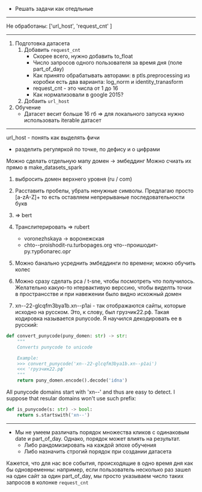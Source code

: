 * Решать задачи как отедльные

---

Не обработаны: ['url_host', 'request_cnt' ]


---

1. Подготовка датасета
    1. Добавить `request_cnt`
        * Скорее всего, нужно добавить to_float
        * Число запросов одного пользователя за время дня (поле part_of_day)
        * Как принято обрабатывать авторами: в ptls.preprocessing из коробки есть два варианта: log_norm и identity_tranasform
        * request_cnt - это числа от 1 до 16 
        * Как нормализовали в google 2015? 
    2. Добаить `url_host`
2. Обучение 
    * Датасет весит больше 16 гб => для локального запуска нужно использовать iterable датасет

---
url_host - понять как выделять фичи
* разделить регуляркой по точке, по дефису и о цифрами

Можно сделать отдельную мапу домен -> эмбеддинг
Можно счиать их прямо в make_datasets_spark

1. выбросить домен верхнего уровня (ru / com)
1. Расставить пробелы, убрать ненужные символы. Предлагаю просто [a-zA-Z]+ то есть оставляем непрерываные последовательности букв
2. => bert
3. Транслитерировать => rubert
    * voronezhskaya -> воронежская
    * chto--proishodit-ru.turbopages.org что--проишодит-ру.турбопагес.орг
4. Можно банально усреднить эмбеддинги по времени; можно обучить колес
5. Можно сразу сделать pca / t-sne, чтобы посмотреть что получилось. Желательно какую-то нтервактивую верссию, чтобы виделть точки в пространсстве и при навежении было видно исхожный домен


6. xn--22-glcqfm3bya1b.xn--p1ai - так отображаются сайты, которые исходно на русском. Это, к слову, был грузчик22.рф. Такая кодировка называется punycode. Я научился декодировать ее в русский:

```python
def convert_punycode(puny_domen: str) -> str:
    """
    Converts punycode to unicode

    Example:
    >>> convert_punycode('xn--22-glcqfm3bya1b.xn--p1ai')
    <<< 'грузчик22.рф'
    """
    return puny_domen.encode().decode('idna')
```

All punycode domains start with 'xn--' and thus are easy to detect. I suppose that resular domains won't use such prefix:

```python
def is_punycode(s: str) -> bool:
    return s.startswith('xn--')
```

---


* Мы не умеем различать порядок множества кликов с одинаковым date и part_of_day. Однако, порядок может влиять на результат.
    * Либо рандомизировать на каждой эпохе обучения
    * Либо назначить строгий порядок при создании датасета


Кажется, что для нас все события, происходящие в одно время дня как бы одновременны: например, если пользователь несколько раз зашел на один сайт за один part_of_day, мы просто указываем число таких запросов в колонке `request_cnt`

